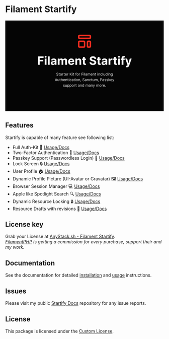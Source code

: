 # Filament Startify
![Filament Startify cover](art/startify_dark.png)

## Features
Startify is capable of many feature see following list:
- Full Auth-Kit 🔐 [Usage/Docs](features/auth-handler/routing.md)
- Two-Factor Authentication 📱 [Usage/Docs](features/two-factor/usage.md)
- Passkey Support (Passwordless Login) 🔑 [Usage/Docs](features/passkey/usage.md)
- Lock Screen 🔒 [Usage/Docs](features/lock-screen/usage.md)
- User Profile 🏠 [Usage/Docs](features/profile/profile-page.md)
- Dynamic Profile Picture (UI-Avatar or Gravatar) 🖼️ [Usage/Docs](features/profile/profile-picture.md)
- Browser Session Manager 💻 [Usage/Docs](features/browser-session/usage.md)
- Apple like Spotlight Search 🔍 [Usage/Docs](features/spotlight/usage.md)
- Dynamic Resource Locking 🔒 [Usage/Docs](features/resource-lock/usage.md)
- Resource Drafts with revisions 📄 [Usage/Docs](features/drafts/usage.md)

## License key
Grab your License at
<a id="go-to-anystack" href="#">AnyStack.sh - Filament Startify</a>.
\
*[FilamentPHP](https://filamentphp.com) is getting a commission for every purchase, 
support their and my work.*

## Documentation

See the documentation for detailed 
[installation](getting-started/index.md) and [usage](features/auth-handler/routing.md) instructions.

## Issues

Please visit my public [Startify Docs](https://github.com/develogix-packages/filament-startify-docs)
repository for any issue reports.

## License

This package is licensed under the [Custom License](license.md).


